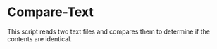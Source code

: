 # Compare-Text
This script reads two text files and compares them to determine if the contents are identical.
